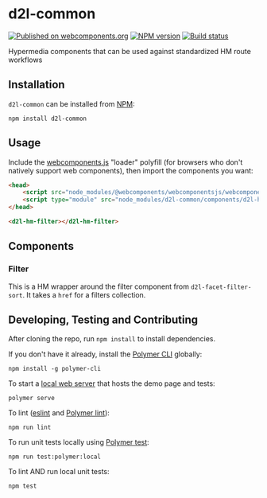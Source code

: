 # d2l-common
[![Published on webcomponents.org](https://img.shields.io/badge/webcomponents.org-published-blue.svg)](https://www.webcomponents.org/element/BrightspaceUI/common)
[![NPM version][npm-image]][npm-url]
[![Build status][ci-image]][ci-url]

Hypermedia components that can be used against standardized HM route workflows

## Installation

`d2l-common` can be installed from [NPM][npm-url]:
```shell
npm install d2l-common
```

## Usage

Include the [webcomponents.js](http://webcomponents.org/polyfills/) "loader" polyfill (for browsers who don't natively support web components), then import the components you want:

```html
<head>
	<script src="node_modules/@webcomponents/webcomponentsjs/webcomponents-loader.js"></script>
	<script type="module" src="node_modules/d2l-common/components/d2l-hm-filter/d2l-hm-filter.js"></script>
</head>
```

```html
<d2l-hm-filter></d2l-hm-filter>
```

## Components

### Filter

This is a HM wrapper around the filter component from `d2l-facet-filter-sort`.  It takes a `href` for a filters collection.

## Developing, Testing and Contributing

After cloning the repo, run `npm install` to install dependencies.

If you don't have it already, install the [Polymer CLI](https://www.polymer-project.org/3.0/docs/tools/polymer-cli) globally:

```shell
npm install -g polymer-cli
```

To start a [local web server](https://www.polymer-project.org/3.0/docs/tools/polymer-cli-commands#serve) that hosts the demo page and tests:

```shell
polymer serve
```

To lint ([eslint](http://eslint.org/) and [Polymer lint](https://www.polymer-project.org/3.0/docs/tools/polymer-cli-commands#lint)):

```shell
npm run lint
```

To run unit tests locally using [Polymer test](https://www.polymer-project.org/3.0/docs/tools/polymer-cli-commands#tests):

```shell
npm run test:polymer:local
```

To lint AND run local unit tests:

```shell
npm test
```

[npm-url]: https://www.npmjs.org/package/d2l-common
[npm-image]: https://img.shields.io/npm/v/d2l-common.svg
[ci-url]: https://travis-ci.org/BrightspaceUI/common
[ci-image]: https://travis-ci.org/BrightspaceUI/common.svg?branch=master
